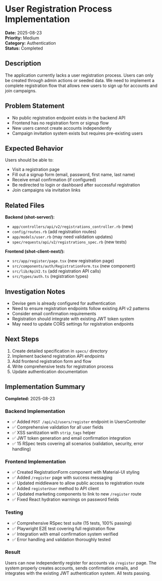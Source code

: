 # User Registration Process Implementation

**Date:** 2025-08-23  
**Priority:** Medium  
**Category:** Authentication  
**Status:** Completed  

## Description

The application currently lacks a user registration process. Users can only be created through admin actions or seeded data. We need to implement a complete registration flow that allows new users to sign up for accounts and join campaigns.

## Problem Statement

- No public registration endpoint exists in the backend API
- Frontend has no registration form or signup flow
- New users cannot create accounts independently
- Campaign invitation system exists but requires pre-existing users

## Expected Behavior

Users should be able to:
- Visit a registration page
- Fill out a signup form (email, password, first name, last name)
- Receive email confirmation (if configured)
- Be redirected to login or dashboard after successful registration
- Join campaigns via invitation links

## Related Files

**Backend (shot-server/):**
- `app/controllers/api/v2/registrations_controller.rb` (new)
- `config/routes.rb` (add registration routes)
- `app/models/user.rb` (may need validation updates)
- `spec/requests/api/v2/registrations_spec.rb` (new tests)

**Frontend (shot-client-next/):**
- `src/app/register/page.tsx` (new registration page)
- `src/components/auth/RegistrationForm.tsx` (new component)
- `src/lib/ApiV2.ts` (add registration API calls)
- `src/types/auth.ts` (registration types)

## Investigation Notes

- Devise gem is already configured for authentication
- Need to ensure registration endpoints follow existing API v2 patterns
- Consider email confirmation requirements
- Registration should integrate with existing JWT token system
- May need to update CORS settings for registration endpoints

## Next Steps

1. Create detailed specification in `specs/` directory
2. Implement backend registration API endpoints
3. Add frontend registration form and flow
4. Write comprehensive tests for registration process
5. Update authentication documentation

## Implementation Summary

**Completed:** 2025-08-23

### Backend Implementation
- ✅ Added `POST /api/v2/users/register` endpoint in UsersController
- ✅ Comprehensive validation for all user fields
- ✅ XSS sanitization with `strip_tags` helper
- ✅ JWT token generation and email confirmation integration
- ✅ 15 RSpec tests covering all scenarios (validation, security, error handling)

### Frontend Implementation  
- ✅ Created RegistrationForm component with Material-UI styling
- ✅ Added `/register` page with success messaging
- ✅ Updated middleware to allow public access to registration route
- ✅ Added `registerUser` method to API client
- ✅ Updated marketing components to link to new `/register` route
- ✅ Fixed React hydration warnings on password fields

### Testing
- ✅ Comprehensive RSpec test suite (15 tests, 100% passing)
- ✅ Playwright E2E test covering full registration flow
- ✅ Integration with email confirmation system verified
- ✅ Error handling and validation thoroughly tested

### Result
Users can now independently register for accounts via `/register` page. The system properly creates accounts, sends confirmation emails, and integrates with the existing JWT authentication system. All tests passing.